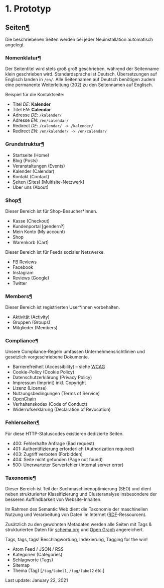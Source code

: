# 1. Prototyp

## Seiten[¶](1.-prototyp.md#seiten) <a id="seiten"></a>

Die beschriebenen Seiten werden bei jeder Neuinstallation automatisch angelegt.

### Nomenklatur[¶](1.-prototyp.md#nomenklatur) <a id="nomenklatur"></a>

Der Seitentitel wird stets groß groß geschrieben, während der Seitenname klein geschrieben wird. Standardsprache ist Deutsch. Übersetzungen auf Englisch landen in `/en/`. Alle Seitennamen auf Deutsch benötigen zudem eine permanente Weiterleitung \(302\) zu den Seitennamen auf Englisch.

Beispiel für die Kontaktseite:

*  Titel _DE_: **Kalender**
*  Titel _EN_: **Calendar**
*  Adresse _DE_: `/kalender/`
*  Adresse _EN_: `/en/calendar/`
*  Redirect _DE_: `/calendar/ -> /kalender/`
*  Redirect _EN_: `/en/kalender/ -> /en/calendar/`

### Grundstruktur[¶](1.-prototyp.md#grundstruktur) <a id="grundstruktur"></a>

*  Startseite \(Home\)
*  Blog \(Posts\)
*  Veranstaltungen \(Events\)
*  Kalender \(Calendar\)
*  Kontakt \(Contact\)
*  Seiten \(Sites\) \[Multisite-Netzwerk\]
*  Über uns \(About\)

### Shop[¶](1.-prototyp.md#shop) <a id="shop"></a>

Dieser Bereich ist für Shop-Besucher\*innen.

*  Kasse \(Checkout\)
*  Kundenportal \[gendern?\]
*  Mein Konto \(My account\)
*  Shop
*  Warenkorb \(Cart\)

Dieser Bereich ist für Feeds sozialer Netzwerke.

*  FB Reviews
*  Facebook
*  Instagram
*  Reviews \(Google\)
*  Twitter

### Members[¶](1.-prototyp.md#members) <a id="members"></a>

Dieser Bereich ist registrierten User\*innen vorbehalten.

*  Aktivität \(Activity\)
*  Gruppen \(Groups\)
*  Mitglieder \(Members\)

### Compliance[¶](1.-prototyp.md#compliance) <a id="compliance"></a>

Unsere Compliance-Regeln umfassen Unternehmensrichtlinien und gesetzlich vorgeschriebene Dokumente.

*  Barrierefreiheit \(Accessibility\) – siehe [WCAG](https://www.w3.org/WAI/standards-guidelines/wcag/)
*  Cookie-Policy \(Cookie Policy\)
*  Datenschutzerklärung \(Privacy Policy\)
*  Impressum \(Imprint\) inkl. Copyright
*  Lizenz \(License\)
*  Nutzungsbedingungen \(Terms of Service\)
*  [OpenChain](https://www.openchainproject.org/)
*  Verhaltenskodex \(Code of Conduct\)
*  Widerrufserklärung \(Declaration of Revocation\)

### Fehlerseiten[¶](1.-prototyp.md#fehlerseiten) <a id="fehlerseiten"></a>

Für diese HTTP-Statuscodes existieren dedizierte Seiten.

*  400: Fehlerhafte Anfrage \(Bad request\)
*  401: Authentifizierung erforderlich \(Authorization required\)
*  403: Zugriff verboten \(Forbidden\)
*  404: Seite nicht gefunden \(Page not found\)
*  500: Unerwarteter Serverfehler \(Internal server error\)

### Taxonomie[¶](1.-prototyp.md#taxonomie) <a id="taxonomie"></a>

Dieser Bereich ist Teil der Suchmaschinenoptimierung \(SEO\) und dient neben strukturierter Klassifizierung und Clusteranalyse insbesondere der besseren Auffindbarkeit von Website-Inhalten.

Im Rahmen des Semantic Web dient die Taxonomie der maschinellen Nutzung und Verarbeitung von Daten im Internet \([RDF](https://www.w3.org/RDF/)-Ressourcen\).

Zusätzlich zu den gewohnten Metadaten werden alle Seiten mit Tags & strukturierten Daten für [schema.org](https://schema.org/) und [Open Graph](https://ogp.me/) angereichert.

Tags, tags, tags! Beschlagwortung, Indexierung, Tagging for the win!

*  Atom Feed / JSON / RSS
*  Kategorien \(Categories\)
*  Schlagworte \(Tags\)
*  Sitemap
*  Thema \(Tag\) \[`/tag/label1`, `/tag/label2` etc.\]

 Last update: January 22, 2021

